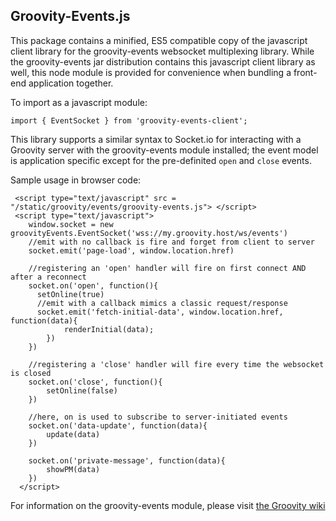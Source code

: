 ## Groovity-Events.js

This package contains a minified, ES5 compatible copy of the javascript client library for the groovity-events websocket multiplexing library.  While the groovity-events jar distribution contains this javascript client library as well, this node module is provided for convenience when bundling a front-end application together.

To import as a javascript module:

```
import { EventSocket } from 'groovity-events-client';
```

This library supports a similar syntax to Socket.io for interacting with a Groovity server with the groovity-events module installed; the event model is application specific except for the pre-definited `open` and `close` events.


Sample usage in browser code:

```
 <script type="text/javascript" src = "/static/groovity/events/groovity-events.js"> </script>
 <script type="text/javascript">
	window.socket = new groovityEvents.EventSocket('wss://my.groovity.host/ws/events')
    //emit with no callback is fire and forget from client to server
    socket.emit('page-load', window.location.href)

    //registering an 'open' handler will fire on first connect AND after a reconnect
    socket.on('open', function(){
      setOnline(true)
      //emit with a callback mimics a classic request/response
      socket.emit('fetch-initial-data', window.location.href, function(data){
    		renderInitial(data);
    	})
    })

    //registering a 'close' handler will fire every time the websocket is closed
    socket.on('close', function(){
        setOnline(false)
    })

    //here, on is used to subscribe to server-initiated events
    socket.on('data-update', function(data){
        update(data)
    })

    socket.on('private-message', function(data){
        showPM(data)
    })
  </script>
 ```


For information on the groovity-events module, please visit [the Groovity wiki](https://github.com/disney/groovity/wiki/Events)